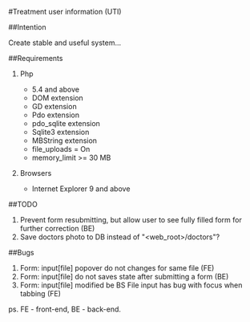 #Treatment user information (UTI)


##Intention

Create stable and useful system...


##Requirements

1. Php
    - 5.4 and above
    - DOM extension
    - GD extension
    - Pdo extension
    - pdo_sqlite extension
    - Sqlite3 extension
    - MBString extension
    - file_uploads = On
    - memory_limit >= 30 MB

2. Browsers
    - Internet Explorer 9 and above


##TODO
1. Prevent form resubmitting, but allow user to see fully filled form for further correction (BE)
2. Save doctors photo to DB instead of "<web_root>/doctors"?

##Bugs
1. Form: input[file] popover do not changes for same file (FE)
2. Form: input[file] do not saves state after submitting a form (BE)
3. Form: input[file] modified be BS File input has bug with focus when tabbing (FE)

ps. FE - front-end, BE - back-end.